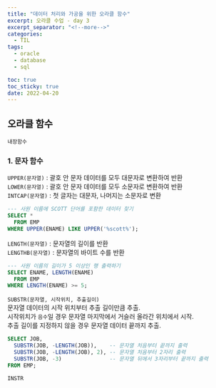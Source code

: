```yaml
---
title: "데이터 처리와 가공을 위한 오라클 함수"
excerpt: 오라클 수업 - day 3
excerpt_separator: "<!--more-->"
categories:
  - TIL
tags:
  - oracle
  - database
  - sql

toc: true
toc_sticky: true
date: 2022-04-20
---
```


## 오라클 함수

`내장함수`

### 1. 문자 함수

`UPPER(문자열)` : 괄호 안 문자 데이터를 모두 대문자로 변환하여 반환  
`LOWER(문자열)` : 괄호 안 문자 데이터를 모두 소문자로 변환하여 반환  
`INTCAP(문자열)` : 첫 글자는 대문자, 나머지는 소문자로 변환  

  ```sql
  --- 사원 이름에 SCOTT 단어를 포함한 데이터 찾기
  SELECT *
    FROM EMP
  WHERE UPPER(ENAME) LIKE UPPER('%scott%');
```

`LENGTH(문자열)` : 문자열의 길이를 반환  
`LENGTHB(문자열)` : 문자열의 바이트 수를 반환

  ```sql
  --- 사원 이름의 길이가 5 이상인 행 출력하기
  SELECT ENAME, LENGTH(ENAME)
    FROM EMP
  WHERE LENGTH(ENAME) >= 5;
```

`SUBSTR(문자열, 시작위치, 추출길이)`  
  문자열 데이터의 시작 위치부터 추출 길이만큼 추출.  
  시작위치가 `음수`일 경우 문자열 마지막에서 거슬러 올라간 위치에서 시작.  
  추출 길이를 지정하지 않을 경우 문자열 데이터 끝까지 추출.

  ```sql
  SELECT JOB,
    SUBSTR(JOB, -LENGTH(JOB)),    -- 문자열 처음부터 끝까지 출력
    SUBSTR(JOB, -LENGTH(JOB), 2), -- 문자열 처음부터 2자리 출력
    SUBSTR(JOB, -3)               -- 문자열 뒤에서 3자리부터 끝까지 출력
  FROM EMP;
  ```

`INSTR`
